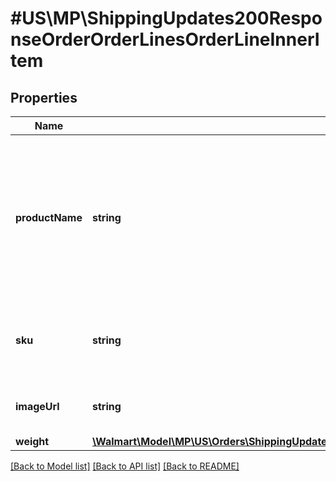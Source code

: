 # #US\MP\ShippingUpdates200ResponseOrderOrderLinesOrderLineInnerItem

## Properties

Name | Type | Description | Notes
------------ | ------------- | ------------- | -------------
**productName** | **string** | The name of the product associated with the line item. Example: 'Kenmore CF1' or '2086883 Canister Secondary Filter Generic 2 Pack' |
**sku** | **string** | An arbitrary alphanumeric unique ID, assigned to each item in the item file |
**imageUrl** | **string** | Optional. Web URL for the image of the item. | [optional]
**weight** | [**\Walmart\Model\MP\US\Orders\ShippingUpdates200ResponseOrderOrderLinesOrderLineInnerItemWeight**](ShippingUpdates200ResponseOrderOrderLinesOrderLineInnerItemWeight.md) |  | [optional]


[[Back to Model list]](../) [[Back to API list]](../../Api/US/MP) [[Back to README]](../../README.md)
